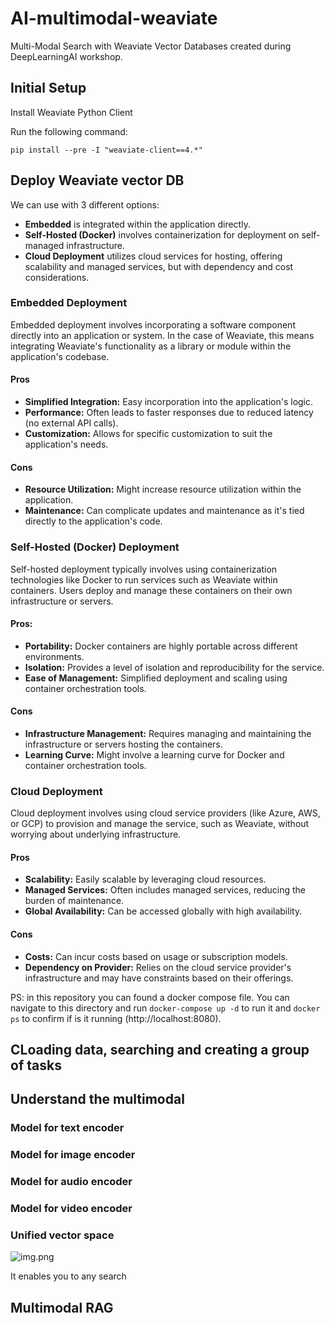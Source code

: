 # AI-multimodal-weaviate
Multi-Modal Search with Weaviate Vector Databases created during DeepLearningAI workshop.


## Initial Setup

Install Weaviate Python Client

Run the following command:
```
pip install --pre -I "weaviate-client==4.*"
```

## Deploy Weaviate vector DB

We can use with 3 different options:

- **Embedded** is integrated within the application directly.
- **Self-Hosted (Docker)** involves containerization for deployment on self-managed infrastructure.
- **Cloud Deployment** utilizes cloud services for hosting, offering scalability and managed services, but with dependency and cost considerations.

### Embedded Deployment

Embedded deployment involves incorporating a software component directly into an application or system. In the case of Weaviate, this means integrating Weaviate's functionality as a library or module within the application's codebase.

#### Pros

- **Simplified Integration:** Easy incorporation into the application's logic.
- **Performance:** Often leads to faster responses due to reduced latency (no external API calls).
- **Customization:** Allows for specific customization to suit the application's needs.

#### Cons

- **Resource Utilization:** Might increase resource utilization within the application.
- **Maintenance:** Can complicate updates and maintenance as it's tied directly to the application's code.

### Self-Hosted (Docker) Deployment

Self-hosted deployment typically involves using containerization technologies like Docker to run services such as Weaviate within containers. Users deploy and manage these containers on their own infrastructure or servers.

#### Pros:

- **Portability:** Docker containers are highly portable across different environments.
- **Isolation:** Provides a level of isolation and reproducibility for the service.
- **Ease of Management:** Simplified deployment and scaling using container orchestration tools.

#### Cons

- **Infrastructure Management:** Requires managing and maintaining the infrastructure or servers hosting the containers.
- **Learning Curve:** Might involve a learning curve for Docker and container orchestration tools.

### Cloud Deployment

Cloud deployment involves using cloud service providers (like Azure, AWS, or GCP) to provision and manage the service, such as Weaviate, without worrying about underlying infrastructure.

#### Pros

- **Scalability:** Easily scalable by leveraging cloud resources.
- **Managed Services:** Often includes managed services, reducing the burden of maintenance.
- **Global Availability:** Can be accessed globally with high availability.

#### Cons

- **Costs:** Can incur costs based on usage or subscription models.
- **Dependency on Provider:** Relies on the cloud service provider's infrastructure and may have constraints based on their offerings.

PS: in this repository you can found a docker compose file. You can navigate to this directory and run `docker-compose up -d` to run it and `docker ps` to confirm if is it running (http://localhost:8080). 

## CLoading data, searching and creating a group of tasks

## Understand the multimodal

### Model for text encoder

### Model for image encoder

### Model for audio encoder

### Model for video encoder

### Unified vector space

![img.png](img.png)

It enables you to any search

## Multimodal RAG

